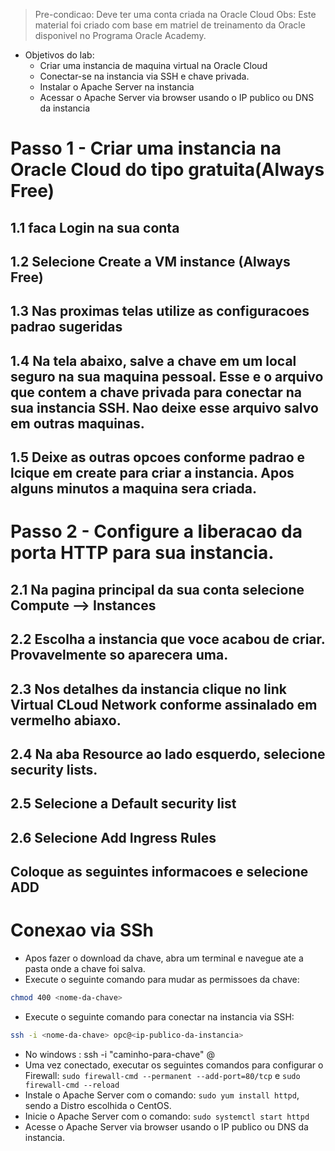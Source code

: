 > Pre-condicao: Deve ter uma conta criada na Oracle Cloud
> Obs: Este material foi criado com base em matriel de treinamento da Oracle disponivel no Programa Oracle Academy.

* Objetivos do lab:
  * Criar uma instancia de maquina virtual na Oracle Cloud
  * Conectar-se na instancia via SSH e chave privada.
  * Instalar o Apache Server na instancia
  * Acessar o Apache Server via browser usando o IP publico ou DNS da instancia

# Passo 1 - Criar uma instancia na Oracle Cloud do tipo gratuita(Always Free)


## 1.1 faca Login na sua conta 
## 1.2 Selecione Create a VM instance (Always Free)
## 1.3 Nas proximas telas utilize as configuracoes padrao sugeridas
## 1.4 Na tela abaixo, salve a chave em um local seguro na sua maquina pessoal. Esse e o arquivo que contem a chave privada para conectar na sua instancia SSH. Nao deixe esse arquivo salvo em outras maquinas.
## 1.5 Deixe as outras opcoes conforme padrao e lcique em create para criar a instancia. Apos alguns minutos a maquina sera criada.

# Passo 2 - Configure a liberacao da porta HTTP para sua instancia.


## 2.1 Na pagina principal da sua conta selecione Compute --> Instances
## 2.2 Escolha a instancia que voce acabou de criar. Provavelmente so aparecera uma.
## 2.3 Nos detalhes da instancia clique no link Virtual CLoud Network conforme assinalado em vermelho abiaxo.
## 2.4 Na aba Resource ao lado esquerdo, selecione security lists.
## 2.5 Selecione a Default security list
## 2.6 Selecione Add Ingress Rules
## Coloque as seguintes informacoes e selecione ADD


# Conexao via SSh
- Apos fazer o download da chave, abra um terminal e navegue ate a pasta onde a chave foi salva.
- Execute o seguinte comando para mudar as permissoes da chave:
```bash
chmod 400 <nome-da-chave>
```
- Execute o seguinte comando para conectar na instancia via SSH:
```bash
ssh -i <nome-da-chave> opc@<ip-publico-da-instancia>
```
- No windows : ssh -i "caminho-para-chave" <nomeDoUsuario>@<IP>
- Uma vez conectado, executar os seguintes comandos para configurar o Firewall: `sudo firewall-cmd --permanent --add-port=80/tcp` e `sudo firewall-cmd --reload`
- Instale o Apache Server com o comando: `sudo yum install httpd`, sendo a Distro escolhida o CentOS.
- Inicie o Apache Server com o comando: `sudo systemctl start httpd`
- Acesse o Apache Server via browser usando o IP publico ou DNS da instancia.
